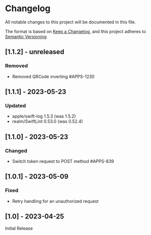 # Changelog

All notable changes to this project will be documented in this file.

The format is based on [Keep a Changelog](https://keepachangelog.com/en/1.0.0/),
and this project adheres to [Semantic Versioning](https://semver.org/spec/v2.0.0.html).

## [1.1.2] - unreleased

### Removed
* Removed QRCode inverting #APPS-1230

## [1.1.1] - 2023-05-23

### Updated
* apple/swift-log 1.5.3 (was 1.5.2)
* realm/SwiftLint 0.53.0 (was 0.52.4)

## [1.1.0] - 2023-05-23

### Changed
* Switch token request to POST method #APPS-839

## [1.0.1] - 2023-05-09

### Fixed
* Retry handling for an unauthorized request

## [1.0] - 2023-04-25

Initial Release
